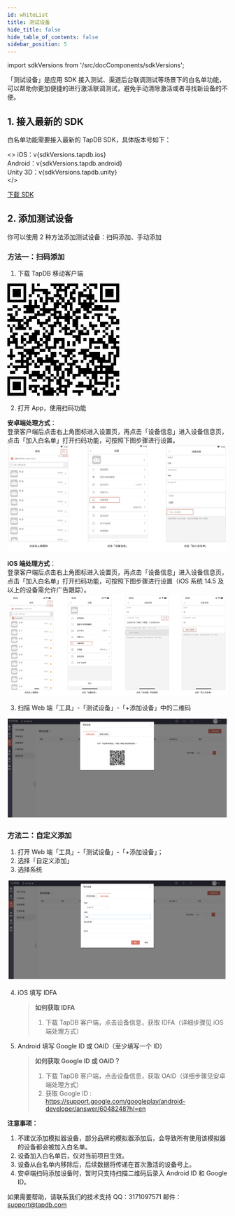```yaml
---
id: whiteList
title: 测试设备
hide_title: false
hide_table_of_contents: false
sidebar_position: 5
---
```


import sdkVersions from '/src/docComponents/sdkVersions';

「测试设备」是应用 SDK 接入测试、渠道后台联调测试等场景下的白名单功能，可以帮助你更加便捷的进行激活联调测试，避免手动清除激活或者寻找新设备的不便。

## 1. 接入最新的 SDK

白名单功能需要接入最新的 TapDB SDK，具体版本号如下：

<>
iOS：v{sdkVersions.tapdb.ios}<br />
Android：v{sdkVersions.tapdb.android}<br />
Unity 3D：v{sdkVersions.tapdb.unity}<br />
</><br />

[下载 SDK](/sdk/tapdb/download.md)

## 2. 添加测试设备

你可以使用 2 种方法添加测试设备：扫码添加、手动添加

### 方法一：扫码添加

1. 下载 TapDB 移动客户端

![图片描述](/img/app-dl-qr.png)

2. 打开 App，使用扫码功能

**安卓端处理方式**：<br/>
登录客户端后点击右上角图标进入设置页，再点击「设备信息」进入设备信息页，点击「加入白名单」打开扫码功能，可按照下图步骤进行设置。
![安卓端处理方式](/img/customEvent/whitelist/Android-whitelist.png)

**iOS 端处理方式**：<br/>
登录客户端后点击右上角图标进入设置页，再点击「设备信息」进入设备信息页，点击「加入白名单」打开扫码功能，可按照下图步骤进行设置（iOS 系统 14.5 及以上的设备需允许广告跟踪）。
![iOS 端处理方式](/img/customEvent/whitelist/iOS-whitelist.png)

3. 扫描 Web 端「工具」-「测试设备」-「+添加设备」中的二维码

![添加二维码](/img/customEvent/whitelist/web-whitelist.png)

### 方法二：自定义添加

1. 打开 Web 端「工具」-「测试设备」-「+添加设备」；
2. 选择「自定义添加」
3. 选择系统

![自定义添加](/img/customEvent/whitelist/zidingyi-whitelist.png)

4. iOS 填写 IDFA

   > **如何获取 IDFA**
   >
   > 1. 下载 TapDB 客户端，点击设备信息，获取 IDFA（详细步骤见 iOS 端处理方式）

5. Android 填写 Google ID 或 OAID（至少填写一个 ID）
   > **如何获取 Google ID 或 OAID？**
   >
   > 1. 下载 TapDB 客户端，点击设备信息，获取 OAID（详细步骤见安卓端处理方式）
   > 2. 获取 Google ID : <https://support.google.com/googleplay/android-developer/answer/6048248?hl=en>

**注意事项：**

1. 不建议添加模拟器设备，部分品牌的模拟器添加后，会导致所有使用该模拟器的设备都会被加入白名单。
2. 设备加入白名单后，仅对当前项目生效。
3. 设备从白名单内移除后，后续数据将传递在首次激活的设备号上。
4. 安卓端扫码添加设备时，暂时只支持扫描二维码后录入 Android ID 和 Google ID。

如果需要帮助，请联系我们的技术支持
QQ：3171097571
邮件：support@tapdb.com
